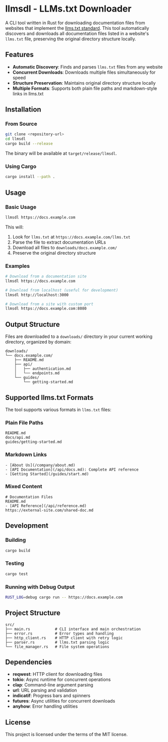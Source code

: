 # llmsdl - LLMs.txt Downloader

A CLI tool written in Rust for downloading documentation files from websites that implement the [llms.txt standard](https://llmstxt.org/). This tool automatically discovers and downloads all documentation files listed in a website's `llms.txt` file, preserving the original directory structure locally.

## Features

- **Automatic Discovery**: Finds and parses `llms.txt` files from any website
- **Concurrent Downloads**: Downloads multiple files simultaneously for speed
- **Structure Preservation**: Maintains original directory structure locally
- **Multiple Formats**: Supports both plain file paths and markdown-style links in llms.txt

## Installation

### From Source

```bash
git clone <repository-url>
cd llmsdl
cargo build --release
```

The binary will be available at `target/release/llmsdl`.

### Using Cargo

```bash
cargo install --path .
```

## Usage

### Basic Usage

```bash
llmsdl https://docs.example.com
```

This will:

1. Look for `llms.txt` at `https://docs.example.com/llms.txt`
2. Parse the file to extract documentation URLs
3. Download all files to `downloads/docs.example.com/`
4. Preserve the original directory structure

### Examples

```bash
# Download from a documentation site
llmsdl https://docs.example.com

# Download from localhost (useful for development)
llmsdl http://localhost:3000

# Download from a site with custom port
llmsdl https://docs.example.com:8080
```

## Output Structure

Files are downloaded to a `downloads/` directory in your current working directory, organized by domain:

```
downloads/
└── docs.example.com/
    ├── README.md
    ├── api/
    │   ├── authentication.md
    │   └── endpoints.md
    └── guides/
        └── getting-started.md
```

## Supported llms.txt Formats

The tool supports various formats in `llms.txt` files:

### Plain File Paths

```
README.md
docs/api.md
guides/getting-started.md
```

### Markdown Links

```
- [About Us](/company/about.md)
- [API Documentation](/api/docs.md): Complete API reference
- [Getting Started](/guides/start.md)
```

### Mixed Content

```
# Documentation Files
README.md
- [API Reference](/api/reference.md)
https://external-site.com/shared-doc.md
```

## Development

### Building

```bash
cargo build
```

### Testing

```bash
cargo test
```

### Running with Debug Output

```bash
RUST_LOG=debug cargo run -- https://docs.example.com
```

## Project Structure

```
src/
├── main.rs           # CLI interface and main orchestration
├── error.rs          # Error types and handling
├── http_client.rs    # HTTP client with retry logic
├── parser.rs         # llms.txt parsing logic
└── file_manager.rs   # File system operations
```

## Dependencies

- **reqwest**: HTTP client for downloading files
- **tokio**: Async runtime for concurrent operations
- **clap**: Command-line argument parsing
- **url**: URL parsing and validation
- **indicatif**: Progress bars and spinners
- **futures**: Async utilities for concurrent downloads
- **anyhow**: Error handling utilities

## License

This project is licensed under the terms of the MIT license.
